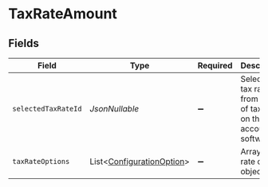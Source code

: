 # TaxRateAmount


## Fields

| Field                                                                       | Type                                                                        | Required                                                                    | Description                                                                 |
| --------------------------------------------------------------------------- | --------------------------------------------------------------------------- | --------------------------------------------------------------------------- | --------------------------------------------------------------------------- |
| `selectedTaxRateId`                                                         | *JsonNullable<String>*                                                      | :heavy_minus_sign:                                                          | Selected tax rate id from the list of tax rates on the accounting software. |
| `taxRateOptions`                                                            | List<[ConfigurationOption](../../models/components/ConfigurationOption.md)> | :heavy_minus_sign:                                                          | Array of tax rate options object.                                           |